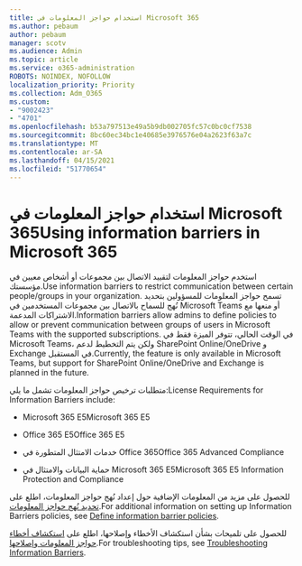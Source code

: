 ```yaml
---
title: استخدام حواجز المعلومات في Microsoft 365
ms.author: pebaum
author: pebaum
manager: scotv
ms.audience: Admin
ms.topic: article
ms.service: o365-administration
ROBOTS: NOINDEX, NOFOLLOW
localization_priority: Priority
ms.collection: Adm_O365
ms.custom:
- "9002423"
- "4701"
ms.openlocfilehash: b53a797513e49a5b9db002705fc57c0bc0cf7538
ms.sourcegitcommit: 8bc60ec34bc1e40685e3976576e04a2623f63a7c
ms.translationtype: MT
ms.contentlocale: ar-SA
ms.lasthandoff: 04/15/2021
ms.locfileid: "51770654"
---
```

# <a name="using-information-barriers-in-microsoft-365"></a><span data-ttu-id="9c606-102">استخدام حواجز المعلومات في Microsoft 365</span><span class="sxs-lookup"><span data-stu-id="9c606-102">Using information barriers in Microsoft 365</span></span>

<span data-ttu-id="9c606-103">استخدم حواجز المعلومات لتقييد الاتصال بين مجموعات أو أشخاص معيين في مؤسستك.</span><span class="sxs-lookup"><span data-stu-id="9c606-103">Use information barriers to restrict communication between certain people/groups in your organization.</span></span> <span data-ttu-id="9c606-104">تسمح حواجز المعلومات للمسؤولين بتحديد نُهج للسماح بالاتصال بين مجموعات المستخدمين في Microsoft Teams أو منعها مع الاشتراكات المدعمة.</span><span class="sxs-lookup"><span data-stu-id="9c606-104">Information barriers allow admins to define policies to allow or prevent communication between groups of users in Microsoft Teams with the supported subscriptions.</span></span>  <span data-ttu-id="9c606-105">في الوقت الحالي، تتوفر الميزة فقط في Microsoft Teams، ولكن يتم التخطيط لدعم SharePoint Online/OneDrive و Exchange في المستقبل.</span><span class="sxs-lookup"><span data-stu-id="9c606-105">Currently, the feature is only available in Microsoft Teams, but support for SharePoint Online/OneDrive and Exchange is planned in the future.</span></span>

<span data-ttu-id="9c606-106">متطلبات ترخيص حواجز المعلومات تشمل ما يلي:</span><span class="sxs-lookup"><span data-stu-id="9c606-106">License Requirements for Information Barriers include:</span></span>

- <span data-ttu-id="9c606-107">Microsoft 365 E5</span><span class="sxs-lookup"><span data-stu-id="9c606-107">Microsoft 365 E5</span></span>

- <span data-ttu-id="9c606-108">Office 365 E5</span><span class="sxs-lookup"><span data-stu-id="9c606-108">Office 365 E5</span></span>

- <span data-ttu-id="9c606-109">خدمات الامتثال المتطورة في Office 365</span><span class="sxs-lookup"><span data-stu-id="9c606-109">Office 365 Advanced Compliance</span></span>

- <span data-ttu-id="9c606-110">حماية البيانات والامتثال في Microsoft 365 E5</span><span class="sxs-lookup"><span data-stu-id="9c606-110">Microsoft 365 E5 Information Protection and Compliance</span></span>

<span data-ttu-id="9c606-111">للحصول على مزيد من المعلومات الإضافية حول إعداد نُهج حواجز المعلومات، اطلع على [تحديد نُهج حواجز المعلومات](https://docs.microsoft.com/microsoft-365/compliance/information-barriers-policies).</span><span class="sxs-lookup"><span data-stu-id="9c606-111">For additional information on setting up Information Barriers policies, see [Define information barrier policies](https://docs.microsoft.com/microsoft-365/compliance/information-barriers-policies).</span></span>

<span data-ttu-id="9c606-112">للحصول على تلميحات بشأن استكشاف الأخطاء وإصلاحها، اطلع على [استكشاف أخطاء حواجز المعلومات وإصلاحها](https://docs.microsoft.com/microsoft-365/compliance/information-barriers-troubleshooting).</span><span class="sxs-lookup"><span data-stu-id="9c606-112">For troubleshooting tips, see [Troubleshooting Information Barriers](https://docs.microsoft.com/microsoft-365/compliance/information-barriers-troubleshooting).</span></span>
